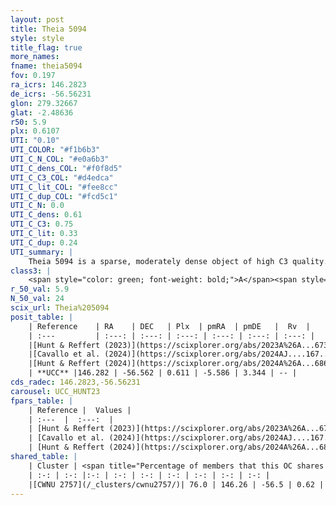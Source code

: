 ```yaml
---
layout: post
title: Theia 5094
style: style
title_flag: true
more_names: 
fname: theia5094
fov: 0.197
ra_icrs: 146.2823
de_icrs: -56.56231
glon: 279.32667
glat: -2.48636
r50: 5.9
plx: 0.6107
UTI: "0.10"
UTI_COLOR: "#f1b6b3"
UTI_C_N_COL: "#e0a6b3"
UTI_C_dens_COL: "#f0f8d5"
UTI_C_C3_COL: "#d4edca"
UTI_C_lit_COL: "#fee8cc"
UTI_C_dup_COL: "#fcd5c1"
UTI_C_N: 0.0
UTI_C_dens: 0.61
UTI_C_C3: 0.75
UTI_C_lit: 0.33
UTI_C_dup: 0.24
UTI_summary: |
    Theia 5094 is a sparse, moderately dense object of high C3 quality. It was recently reported in the literature.<br><br><span style="color: #99180f; font-weight: bold;">Warning: </span>This is likely a duplicate object, which shares a large percentage of members with at least one previously reported entry.<br><br><span style="color: #99180f; font-weight: bold;">Warning: </span>contains less than 25 stars with <i>P>0.5</i> estimated.
class3: |
    <span style="color: green; font-weight: bold;">A</span><span style="color: #FFC300; font-weight: bold;">B</span>
r_50_val: 5.9
N_50_val: 24
scix_url: Theia%205094
posit_table: |
    | Reference    | RA    | DEC   | Plx  | pmRA  | pmDE   |  Rv  |
    | :---         | :---: | :---: | :---: | :---: | :---: | :---: |
    |[Hunt & Reffert (2023)](https://scixplorer.org/abs/2023A%26A...673A.114H) | 146.264 | -56.602 | 0.611 | -5.619 | 3.393 | 8.425 |
    |[Cavallo et al. (2024)](https://scixplorer.org/abs/2024AJ....167...12C) | 146.261 | -56.521 | 0.61 | -- | -- | -- |
    |[Hunt & Reffert (2024)](https://scixplorer.org/abs/2024A%26A...686A..42H) | 146.264 | -56.602 | 0.611 | -5.619 | 3.393 | 8.425 |
    | **UCC** |146.282 | -56.562 | 0.611 | -5.586 | 3.344 | -- | 
cds_radec: 146.2823,-56.56231
carousel: UCC_HUNT23
fpars_table: |
    | Reference |  Values |
    | :---  |  :---:  |
    | [Hunt & Reffert (2023)](https://scixplorer.org/abs/2023A%26A...673A.114H) | `AV50=0.7, diffAV50=0.88, MOD50=10.994, logAge50=8.044` |
    | [Cavallo et al. (2024)](https://scixplorer.org/abs/2024AJ....167...12C) | `AV50=0.79, dMod50=10.83, logAge50=8.26, [Fe/H]50=0.04` |
    | [Hunt & Reffert (2024)](https://scixplorer.org/abs/2024A%26A...686A..42H) | `MassJ=177.653` |
shared_table: |
    | Cluster | <span title="Percentage of members that this OC shares with the ones listed">%</span>   | RA   | DEC   | Plx   | pmRA  | pmDE  | Rv | UTI |
    | :-: | :-: |:-: | :-: | :-: | :-: | :-: | :-: | :-: |
    |[CWNU 2757](/_clusters/cwnu2757/)| 76.0 | 146.26 | -56.5 | 0.62 | -5.57 | 3.36 | -- |0.31 |
---
```

